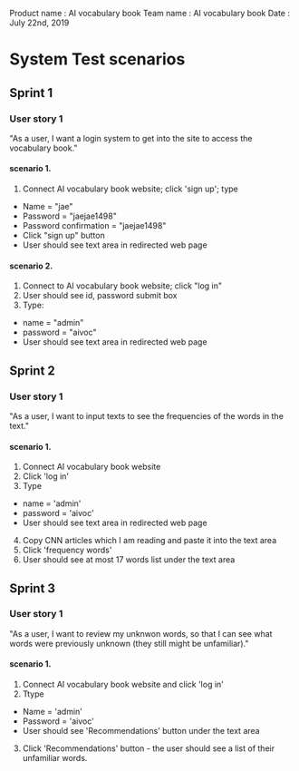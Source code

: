 Product name : AI vocabulary book
Team name    : AI vocabulary book
Date         : July 22nd, 2019 

# System Test scenarios

## Sprint 1

### User story 1
"As a user, I want a login system to get into the site to access the vocabulary book."

#### scenario 1. 
1. Connect AI vocabulary book website; click 'sign up'; type 
- Name = "jae"
- Password = "jaejae1498"
- Password confirmation = "jaejae1498"
- Click "sign up" button
- User should see text area in redirected web page

#### scenario 2. 
1. Connect to AI vocabulary book website; click "log in" 
2. User should see id, password submit box
3. Type:
- name = "admin"
- password = "aivoc"
- User should see text area in redirected web page

## Sprint 2

### User story 1
"As a user, I want to input texts to see the frequencies of the words in the text."

#### scenario 1.
1. Connect AI vocabulary book website
2. Click 'log in'
3. Type
- name = 'admin'
- password = 'aivoc'
- User should see text area in redirected web page
4. Copy CNN articles which I am reading and paste it into the text area
4. Click 'frequency words'
5. User should see at most 17 words list under the text area

## Sprint 3

### User story 1
"As a user, I want to review my unknwon words, so that I can see what words were previously unknown (they still might be unfamiliar)."

#### scenario 1.
1. Connect AI vocabulary book website and click 'log in'
2. Ttype 
- Name = 'admin'
- Password = 'aivoc'
- User should see 'Recommendations' button under the text area
3. Click 'Recommendations' button - the user should see a list of their unfamiliar words.
